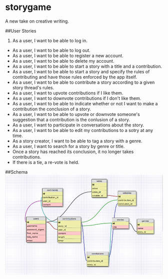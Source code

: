 # storygame
A new take on creative writing.

##User Stories
1. As a user, I want to be able to log in.
- As a user, I want to be able to log out.
- As a user, I want to be able to register a new account.
- As a user, I want to be able to delete my account.
- As a user, I want to be able to start a story with a title and a contribution.
- As a user, I want to be able to start a story and specify the rules of contributing and have those rules enforced by the app itself.
- As a user, I want to be able to contribute a story according to a given story thread's rules.
- As a user, I want to upvote contributions if I like them.
- As a user, I want to downvote contributions if I don't like them.
- As a user, I want to be able to indicate whether or not I want to make a contribution the conclusion of a story.
- As a user, I want to be able to upvote or downvote someone's suggestion that a contribution is the conlusion of a story.
- As a user, I want to participate in conversations about the story.
- As a user, I want to be able to edit my contributions to a sotry at any time.
- As a story creator, I want to be able to tag a story with a genre.
- As a user, I want to search for a story by genre or title.
- Once a story has reached its conclusion, it no longer takes contributions.
- If there is a tie, a re-vote is held.

##Schema
![Schema](updated_schema.png)
